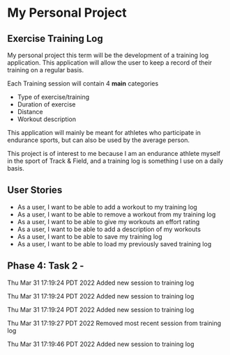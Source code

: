 # My Personal Project

## Exercise Training Log

My personal project this term will be the 
development of a training log application.
This application will allow the user to keep a record
of their training on a regular basis.

Each Training session will contain 4 **main** categories
- Type of exercise/training
- Duration of exercise
- Distance
- Workout description

 This application will mainly be meant for 
 athletes who participate in endurance sports, but can
 also be used by the average person.
 
This project is of interest to me because I am an 
endurance athlete myself in the sport of Track & Field, 
and a training log is something I use on a daily basis.

## User Stories

- As a user, I want to be able to add a workout to my training log
- As a user, I want to be able to remove a workout from my training log
- As a user, I want to be able to give my workouts an effort rating
- As a user, I want to be able to add a description of my workouts
- As a user, I want to be able to save my training log
- As a user, I want to be able to load my previously saved training log

## Phase 4: Task 2 - 

Thu Mar 31 17:19:24 PDT 2022
Added new session to training log

Thu Mar 31 17:19:24 PDT 2022
Added new session to training log

Thu Mar 31 17:19:24 PDT 2022
Added new session to training log

Thu Mar 31 17:19:27 PDT 2022
Removed most recent session from training log

Thu Mar 31 17:19:46 PDT 2022
Added new session to training log